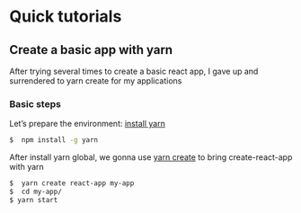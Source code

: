# Quick tutorials


## Create a basic app with yarn

After trying several times to create a basic react app, I gave up and surrendered to yarn create for my applications

### Basic steps
Let’s prepare the environment:
[install yarn](https://yarnpkg.com/lang/en/docs/install/)
```sh
$  npm install -g yarn
```
After install yarn global, we gonna use [yarn create](https://yarnpkg.com/lang/en/docs/cli/create/) to bring create-react-app with yarn 

```sh
$  yarn create react-app my-app
$  cd my-app/
$ yarn start
```
